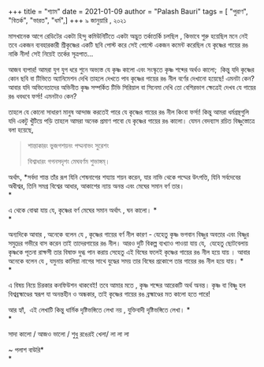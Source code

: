 +++
title = "শ্যাম"
date = 2021-01-09
author = "Palash Bauri"
tags = [ "পুরাণ", "বিতর্ক", "ভারত", "ধর্ম",]
+++
৯ জানুয়ারি , ২০২১  

মাসখানেক আগে রেডিটের একটা হিন্দু কমিউনিটিতে একটা অদ্ভুত তর্কাতর্কি চলছিল
, কিভাবে শুরু হয়েছিল মনে নেই তবে একজন ব্যবহারকারী শ্রীকৃষ্ণের একটি ছবি
পোস্ট করে সেই পোস্টে একজন কমেন্ট করেছিল যে কৃষ্ণের গায়ের রঙ নাকি নীল!
সেই নিয়েই তর্কের সূত্রপাত...

আজব ব্যপার! আমরা যুগ যুগ ধরে শুনে অভ্যস্ত যে কৃষ্ণ কালো এবং সংস্কৃতে
কৃষ্ণ শব্দের অর্থও কালো;  কিন্তু যদি কৃষ্ণের কোন ছবি বা টিভিতে
অ্যানিমেশন দেখি তাহলে দেখতে পাব কৃষ্ণের গায়ের রঙ নীল বর্ণের দেখানো
হয়েছে! এমনটা কেন? আবার যদি অভিনেতাদের অভিনীত কৃষ্ণ সম্পর্কিত টিভি
সিরিয়াল বা সিনেমা দেখি তো বেশিরভাগ ক্ষেত্রেই দেখব যে গায়ের রঙ ধবধবে
ফর্সা! এমনটাও কেন?  

তাহলে যে কোনো সাধারণ মানুষ আন্দাজ করতেই পারে যে কৃষ্ণের গায়ের রঙ নীল
কিংবা ফর্সা! কিন্তু আমরা ধর্মগ্রন্থগুলি যদি একটু খুঁটিয়ে পড়ি তাহলে আমরা
অনেক প্রমাণ পাবো যে কৃষ্ণের গায়ের রঙ কালো। যেমন বেদব্যাস রচিত
বিষ্ণুস্তোত্রে বলা হয়েছে,  

> শান্তাকারং ভুজগশয়নং পদ্মনাভং সুরেশং
>
> বিশ্বাধারং গগনসদৃশং মেঘবর্ণম শুভাঙ্গম্।

অর্থাৎ, *সর্বদা শান্ত তাঁর রূপ যিনি শেষনাগের শয্যায় শয়ন করেন, যার নাভি
থেকে পদ্মের উৎপত্তি, যিনি সর্বদেবের অধীশ্বর, তিনি সমগ্র বিশ্বের আধার,
আকাশের ন্যায় অনন্ত এবং মেঘের সমান বর্ণ তার।  
*

এ থেকে বোঝা যায় যে, কৃষ্ণের বর্ণ মেঘের সমান অর্থাৎ , ঘন কালো। *  
*

 

অন্যদিকে আবার , অনেকে বলেন যে , কৃষ্ণের গায়ের বর্ণ নীল কারণ - যেহেতু
কৃষ্ণ ভগবান বিষ্ণুর অবতার এবং বিষ্ণুর সমুদ্রের গভীরে বাস করেন তাই
তাদেরগায়ের রঙ নীল। আরও দুটি বিকল্প ব্যখ্যাও পাওয়া যায় যে,  যেহেতু
ছোটবেলায় কৃষ্ণকে পূতনা রাক্ষসী তার বিষাক্ত দুগ্ধ পান করায় সেহেতু এই
বিষের ফলেই কৃষ্ণের গায়ের রঙ নীল হয়ে যায় । আবার অনেকে বলেন যে , যমুনায়
কালিয়া নাগের সাথে যুদ্ধের সময় তার বিষের প্রকোপে তার গায়ের রঙ নীল হয়ে
যায়। *  
*

এ বিষয় নিয়ে চিরকার কনফিউশন থাকবেই! তবে আমার মতে , কৃষ্ণ শব্দের আরেকটি
অর্থ অনন্ত। কৃষ্ণ বা বিষ্ণু হল বিশ্বব্রহ্মাণ্ডের স্বরূপ যা অনন্তহীন ও
অন্ধকার, তাই কৃষ্ণের গায়ের রঙ ব্রহ্মাণ্ডের মত কালো হতে পারে!  

আর হ্যাঁ,  এই লেখাটি কিন্তু ধার্মিক দৃষ্টিভঙ্গিতে লেখা নয় , যুক্তিবাদী
দৃষ্টিভঙ্গিতে লেখা। *  
*

সাদা কালো / আজও ভালো / শুধু রঙেরই খেলা/ লা লা লা  

~ পলাশ বাউরি*  
*
